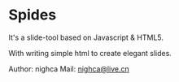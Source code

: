 Spides
======

It's a slide-tool based on Javascript &amp; HTML5.

With writing simple html to create elegant slides.

Author:   nighca
Mail:     nighca@live.cn